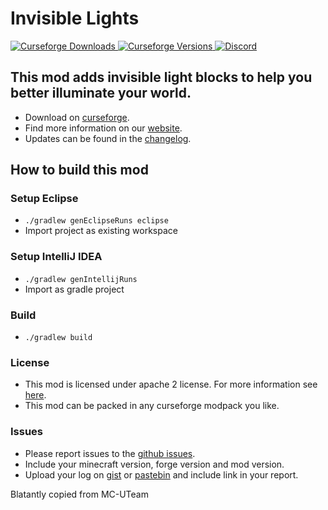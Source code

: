 # Invisible Lights

[
![Curseforge Downloads](https://cf.way2muchnoise.eu/invisible-lights.svg)
![Curseforge Versions](http://cf.way2muchnoise.eu/versions/invisible-lights.svg)
](https://www.curseforge.com/minecraft/mc-mods/invisible-lights)
[
![Discord](https://img.shields.io/discord/690967067855421470)
](https://discord.gg/UdxeFgG)

## This mod adds invisible light blocks to help you better illuminate your world.

- Download on [curseforge](https://www.curseforge.com/minecraft/mc-mods/invisible-lights).  
- Find more information on our [website](https://girc.eu/).
- Updates can be found in the [changelog](changelog.md).

## How to build this mod

### Setup Eclipse

- ``./gradlew genEclipseRuns eclipse``
- Import project as existing workspace

### Setup IntelliJ IDEA

- ``./gradlew genIntellijRuns``
- Import as gradle project

### Build

- ``./gradlew build``

### License

- This mod is licensed under apache 2 license. For more information see [here](LICENSE).  
- This mod can be packed in any curseforge modpack you like.

### Issues

- Please report issues to the [github issues](../../issues).
- Include your minecraft version, forge version and mod version.
- Upload your log on [gist](https://gist.github.com) or [pastebin](https://pastebin.com) and include link in your report.

Blatantly copied from MC-UTeam
